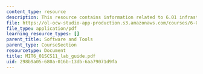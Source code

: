 ```yaml
---
content_type: resource
description: This resource contains information related to 6.01 infrastructure.
file: https://ol-ocw-studio-app-production.s3.amazonaws.com/courses/6-01sc-introduction-to-electrical-engineering-and-computer-science-i-spring-2011/298b9a05680a016b13db6aa79071d9fa_MIT6_01SCS11_lab_guide.pdf
file_type: application/pdf
learning_resource_types: []
parent_title: Software and Tools
parent_type: CourseSection
resourcetype: Document
title: MIT6_01SCS11_lab_guide.pdf
uid: 298b9a05-680a-016b-13db-6aa79071d9fa
---
```


